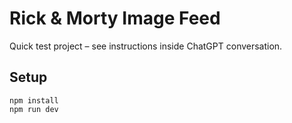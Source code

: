 # Rick & Morty Image Feed

Quick test project – see instructions inside ChatGPT conversation.

## Setup
```
npm install
npm run dev
```